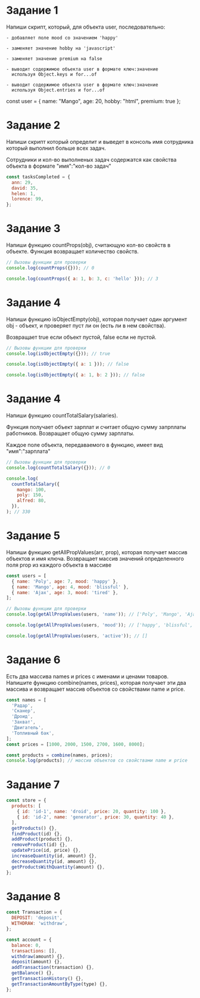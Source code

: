 # Задание 1

Напиши скрипт, который, для объекта user, последовательно:

    - добавляет поле mood со значением 'happy'

    - заменяет значение hobby на 'javascript'

    - заменяет значение premium на false

    - выводит содержимое объекта user в формате ключ:значение
      используя Object.keys и for...of

    - выводит содержимое объекта user в формате ключ:значение
      используя Object.entries и for...of

const user = { name: "Mango", age: 20, hobby: "html", premium: true };

# Задание 2

Напиши скрипт который определит и выведет в консоль имя сотрудника который
выполнил больше всех задач.

Сотрудники и кол-во выполненых задач содержатся как свойства объекта в формате
"имя":"кол-во задач"

```js
const tasksCompleted = {
  ann: 29,
  david: 35,
  helen: 1,
  lorence: 99,
};
```

# Задание 3

Напиши функцию countProps(obj), считающую кол-во свойств в объекте. Функция
возвращает количество свойств.

```js
// Вызовы функции для проверки
console.log(countProps({})); // 0

console.log(countProps({ a: 1, b: 3, c: 'hello' })); // 3
```

# Задание 4

Напиши функцию isObjectEmpty(obj), которая получает один аргумент obj - объект,
и проверяет пуст ли он (есть ли в нем свойства).

Возвращает true если объект пустой, false если не пустой.

```js
// Вызовы функции для проверки
console.log(isObjectEmpty({})); // true

console.log(isObjectEmpty({ a: 1 })); // false

console.log(isObjectEmpty({ a: 1, b: 2 })); // false
```

# Задание 4

Напиши функцию countTotalSalary(salaries).

Функция получает объект зарплат и считает общую сумму запрплаты работников.
Возвращает общую сумму зарплаты.

Каждое поле объекта, передаваемого в функцию, имеет вид "имя":"зарплата"

```js
// Вызовы функции для проверки
console.log(countTotalSalary({})); // 0

console.log(
  countTotalSalary({
    mango: 100,
    poly: 150,
    alfred: 80,
  }),
); // 330
```

# Задание 5

Напиши функцию getAllPropValues(arr, prop), которая получает массив объектов и
имя ключа. Возвращает массив значений определенного поля prop из каждого объекта
в массиве

```js
const users = [
  { name: 'Poly', age: 7, mood: 'happy' },
  { name: 'Mango', age: 4, mood: 'blissful' },
  { name: 'Ajax', age: 3, mood: 'tired' },
];

// Вызовы функции для проверки
console.log(getAllPropValues(users, 'name')); // ['Poly', 'Mango', 'Ajax']

console.log(getAllPropValues(users, 'mood')); // ['happy', 'blissful', 'tired']

console.log(getAllPropValues(users, 'active')); // []
```

# Задание 6

Есть два массива names и prices с именами и ценами товаров. Напишите функцию
combine(names, prices), которая получает эти два массива и возвращает массив
объектов со свойствами name и price.

```js
const names = [
  'Радар',
  'Сканер',
  'Дроид',
  'Захват',
  'Двигатель',
  'Топливный бак',
];
const prices = [1000, 2000, 1500, 2700, 1600, 8000];

const products = combine(names, prices);
console.log(products); // массив объектов со свойствами name и price
```

# Задание 7

```js
const store = {
  products: [
    { id: 'id-1', name: 'droid', price: 20, quantity: 100 },
    { id: 'id-2', name: 'generator', price: 30, quantity: 40 },
  ],
  getProducts() {},
  findProduct(id) {},
  addProduct(product) {},
  removeProduct(id) {},
  updatePrice(id, price) {},
  increaseQuantity(id, amount) {},
  decreaseQuantity(id, amount) {},
  getProductsWithQuantity(amount) {},
};
```

# Задание 8

```js
const Transaction = {
  DEPOSIT: 'deposit',
  WITHDRAW: 'withdraw',
};

const account = {
  balance: 0,
  transactions: [],
  withdraw(amount) {},
  deposit(amount) {},
  addTransaction(transaction) {},
  getBalance() {},
  getTransactionHistory() {},
  getTransactionAmountByType(type) {},
};
```
